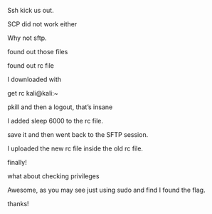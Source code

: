 ﻿Ssh kick us out.

SCP did not work either

Why not sftp.

found out those files 

found out rc file

I downloaded with 

get rc kali@kali:~



pkill and then a logout, that’s  insane

I added sleep 6000 to the rc file.


save it and then went back to the SFTP session.




I uploaded the new rc file inside the old rc file.



finally!

what about checking privileges


Awesome, as you may see just using sudo and find I found the flag.

thanks!

